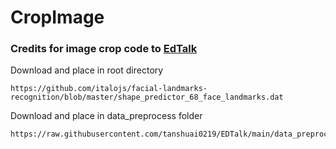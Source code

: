 # CropImage

### Credits for image crop code to [EdTalk](https://github.com/tanshuai0219/EDTalk)

Download and place in root directory

```
https://github.com/italojs/facial-landmarks-recognition/blob/master/shape_predictor_68_face_landmarks.dat
```

Download and place in data_preprocess folder

```
https://raw.githubusercontent.com/tanshuai0219/EDTalk/main/data_preprocess/M003_template.npy
```
